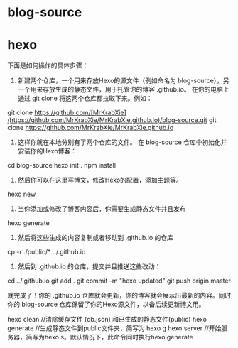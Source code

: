 # blog-source


# hexo

下面是如何操作的具体步骤：
1. 新建两个仓库，一个用来存放Hexo的源文件（例如命名为 blog-source），另一个用来存放生成的静态文件，用于托管你的博客 <username>.github.io。
   在你的电脑上通过 git clone 将这两个仓库都拉取下来。例如：

git clone https://github.com/[MrKrabXie](https://github.com/MrKrabXie/MrKrabXie.github.io)/blog-source.git
git clone  https://github.com/MrKrabXie/MrKrabXie.github.io

1. 这样你就在本地分别有了两个仓库的文件。
   在 blog-source 仓库中初始化并安装你的Hexo博客：

cd blog-source
hexo init .
npm install

1. 然后你可以在这里写博文，修改Hexo的配置，添加主题等。

hexo new

1. 当你添加或修改了博客内容后，你需要生成静态文件并且发布

hexo generate

1. 然后将这些生成的内容复制或者移动到 <username>.github.io 的仓库

cp -r ./public/* ../<username>.github.io

1. 然后到 <username>.github.io 的仓库，提交并且推送这些改动：

cd ../<username>.github.io
git add .
git commit -m "hexo updated"
git push origin master

就完成了！你的 <username>.github.io 仓库就会更新，你的博客就会展示出最新的内容。同时你的 blog-source 仓库保留了你的Hexo源文件，以备后续更新博文用。


hexo clean //清除缓存文件 (db.json) 和已生成的静态文件(public)
hexo generate //生成静态文件到public文件夹，简写为 hexo g
hexo server //开始服务器，简写为hexo s。默认情况下，此命令同时执行hexo generate